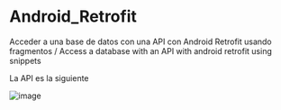 # Android_Retrofit
Acceder a una base de datos con una API con Android Retrofit usando fragmentos / Access a database with an API with android retrofit using snippets


La API es la siguiente

![image](https://user-images.githubusercontent.com/102179522/160142041-1030e249-a66a-4192-9f63-a60c7030aaec.png)
